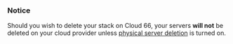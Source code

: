 

### Notice

Should you wish to delete your stack on Cloud 66, your servers **will not** be deleted on your cloud provider unless [physical server deletion](/managing-your-stack/server-deletion) is turned on.



